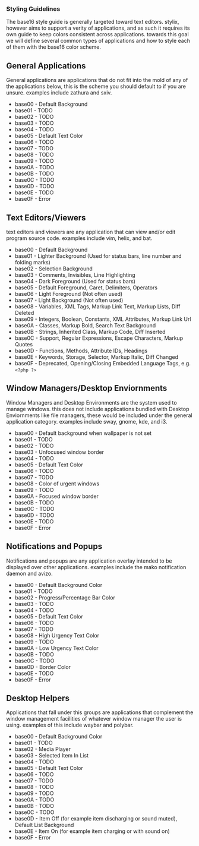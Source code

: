 ### Styling Guidelines
The base16 style guide is generally targeted toward text editors. stylix, however aims to support a verity of applications, and as such it requires its own guide to keep colors consistent across applications. 
towards this goal we will define several common types of applications and how to style each of them with the base16 color scheme.

## General Applications
General applications are applications that do not fit into the mold of any of the applications below,
this is the scheme you should default to if you are unsure. examples include zathura and sxiv.

- base00 - Default Background
- base01 - TODO
- base02 - TODO
- base03 - TODO
- base04 - TODO
- base05 - Default Text Color
- base06 - TODO
- base07 - TODO
- base08 - TODO
- base09 - TODO
- base0A - TODO
- base0B - TODO
- base0C - TODO
- base0D - TODO
- base0E - TODO
- base0F - Error

## Text Editors/Viewers
text editors and viewers are any application that can view and/or edit program source code. examples include vim, helix, and bat.

- base00 - Default Background
- base01 - Lighter Background (Used for status bars, line number and folding marks)
- base02 - Selection Background
- base03 - Comments, Invisibles, Line Highlighting
- base04 - Dark Foreground (Used for status bars)
- base05 - Default Foreground, Caret, Delimiters, Operators
- base06 - Light Foreground (Not often used)
- base07 - Light Background (Not often used)
- base08 - Variables, XML Tags, Markup Link Text, Markup Lists, Diff Deleted
- base09 - Integers, Boolean, Constants, XML Attributes, Markup Link Url
- base0A - Classes, Markup Bold, Search Text Background
- base0B - Strings, Inherited Class, Markup Code, Diff Inserted
- base0C - Support, Regular Expressions, Escape Characters, Markup Quotes
- base0D - Functions, Methods, Attribute IDs, Headings
- base0E - Keywords, Storage, Selector, Markup Italic, Diff Changed
- base0F - Deprecated, Opening/Closing Embedded Language Tags, e.g. `<?php ?>`

## Window Managers/Desktop Enviornments
Window Managers and Desktop Environments are the system used to manage windows. this does not include applications bundled with Desktop Enviornments like file managers, these would be included under the general application category. examples include sway, gnome, kde, and i3.

- base00 - Default background when wallpaper is not set
- base01 - TODO
- base02 - TODO
- base03 - Unfocused window border
- base04 - TODO
- base05 - Default Text Color
- base06 - TODO
- base07 - TODO
- base08 - Color of urgent windows
- base09 - TODO
- base0A - Focused window border
- base0B - TODO
- base0C - TODO
- base0D - TODO
- base0E - TODO
- base0F - Error


## Notifications and Popups
Notifications and popups are any application overlay intended to be displayed over other applications. examples include the mako notification daemon and avizo.

- base00 - Default Background Color
- base01 - TODO
- base02 - Progress/Percentage Bar Color
- base03 - TODO
- base04 - TODO
- base05 - Default Text Color
- base06 - TODO
- base07 - TODO
- base08 - High Urgency Text Color
- base09 - TODO
- base0A - Low Urgency Text Color
- base0B - TODO
- base0C - TODO
- base0D - Border Color
- base0E - TODO
- base0F - Error

## Desktop Helpers
Applications that fall under this groups are applications that complement the window management facilities of whatever window manager the user is using. examples of this include waybar and polybar.

- base00 - Default Background Color
- base01 - TODO
- base02 - Media Player
- base03 - Selected Item In List
- base04 - TODO
- base05 - Default Text Color
- base06 - TODO
- base07 - TODO
- base08 - TODO
- base09 - TODO
- base0A - TODO
- base0B - TODO
- base0C - TODO
- base0D - Item Off (for example item discharging or sound muted), Default List Background
- base0E - Item On (for example item charging or with sound on)
- base0F - Error

